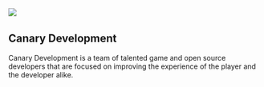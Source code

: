 <img src="![CanaryLogoBanner](assets/CanaryLogoGreenBanner.png)">

## Canary Development

Canary Development is a team of talented game and open source developers that are focused on improving the experience of the player and the developer alike.